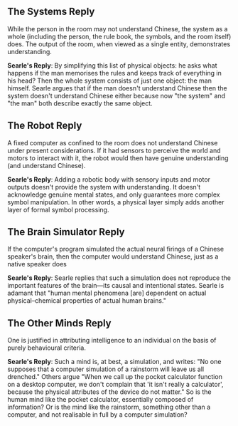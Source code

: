 ## The Systems Reply
While the person in the room may not understand Chinese, the system as a whole (including the person, the rule book, the symbols, and the room itself) does. The output of the room, when viewed as a single entity, demonstrates understanding.

**Searle's Reply**: By simplifying this list of physical objects: he asks what happens if the man memorises the rules and keeps track of everything in his head? Then the whole system consists of just one object: the man himself. Searle argues that if the man doesn't understand Chinese then the system doesn't understand Chinese either because now "the system" and "the man" both describe exactly the same object.
## The Robot Reply
A fixed computer as confined to the room does not understand Chinese under present considerations. If it had sensors to perceive the world and motors to interact with it, the robot would then have genuine understanding (and understand Chinese).

**Searle's Reply**: Adding a robotic body with sensory inputs and motor outputs doesn't provide the system with understanding. It doesn't acknowledge genuine mental states, and only guarantees more complex symbol manipulation. In other words, a physical layer simply adds another layer of formal symbol processing.
## The Brain Simulator Reply
If the computer's program simulated the actual neural firings of a Chinese speaker's brain, then the computer would understand Chinese, just as a native speaker does

**Searle's Reply**: Searle replies that such a simulation does not reproduce the important features of the brain—its causal and intentional states. Searle is adamant that "human mental phenomena \[are\] dependent on actual physical–chemical properties of actual human brains."
## The Other Minds Reply
One is justified in attributing intelligence to an individual on the basis of purely behavioural criteria.

**Searle's Reply**: Such a mind is, at best, a simulation, and writes: "No one supposes that a computer simulation of a rainstorm will leave us all drenched." Others argue "When we call up the pocket calculator function on a desktop computer, we don't complain that 'it isn't really a calculator', because the physical attributes of the device do not matter." So is the human mind like the pocket calculator, essentially composed of information? Or is the mind like the rainstorm, something other than a computer, and not realisable in full by a computer simulation?